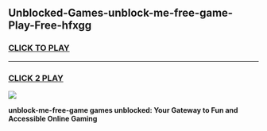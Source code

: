 
## Unblocked-Games-unblock-me-free-game-Play-Free-hfxgg
<h3>
<a href="https://premium76.site?title=unblock-me-free-game&ref=20M">CLICK TO PLAY</a></h3>
<hr>

<h3>
<a href="https://premium76.site?title=unblock-me-free-game&ref=20M">CLICK 2 PLAY</a>
  
</h3>

<a href="https://premium76.site?title=unblock-me-free-game&ref=19M"><img src="https://clearcache.store/games.png"></a>


**unblock-me-free-game games unblocked: Your Gateway to Fun and Accessible Online Gaming**
